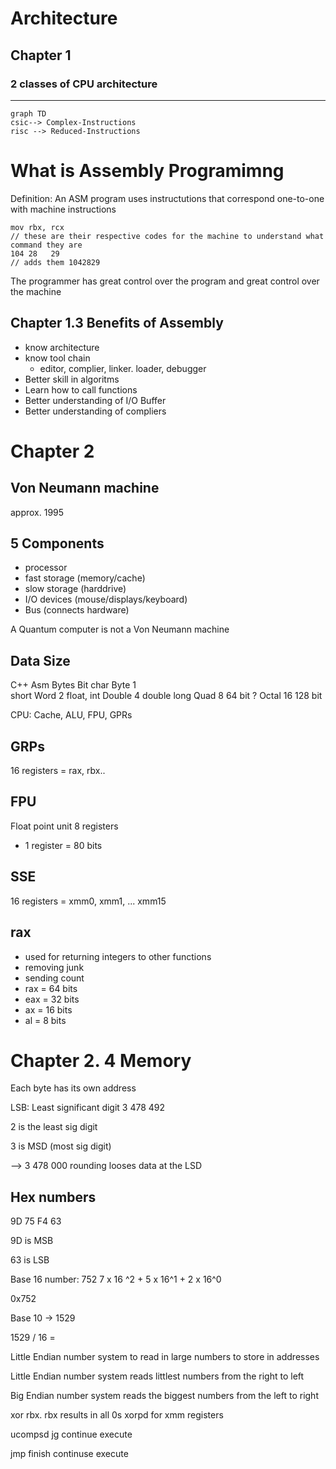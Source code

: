 # Architecture

## Chapter 1 
###  2 classes of CPU architecture
___

```mermaid 
graph TD
csic--> Complex-Instructions
risc --> Reduced-Instructions
```

# What is Assembly Programimng

Definition: An ASM program uses instructutions that correspond one-to-one with machine instructions
```code
mov rbx, rcx
// these are their respective codes for the machine to understand what command they are
104 28   29
// adds them 1042829
```
The programmer has great control over the program and great control over the machine

## Chapter 1.3 Benefits of Assembly

- know architecture
- know tool chain
    - editor, complier, linker. loader, debugger
- Better skill in algoritms
- Learn how to call functions
- Better understanding of I/O Buffer
- Better understanding of compliers

# Chapter 2

## Von Neumann machine

approx. 1995
## 5 Components
- processor
- fast storage (memory/cache)
- slow storage (harddrive)
- I/O devices (mouse/displays/keyboard)
- Bus (connects hardware)

A Quantum computer is not a Von Neumann machine

## Data Size

C++         Asm        Bytes    Bit
char        Byte        1       
short       Word        2
float, int  Double      4
double long Quad        8       64 bit
?           Octal       16      128 bit

CPU: Cache, ALU, FPU, GPRs

## GRPs 
16 registers = rax, rbx..
## FPU 
Float point unit 8 registers
- 1 register = 80 bits

## SSE 
16 registers = xmm0, xmm1, ... xmm15

## rax
- used for returning integers to other functions
- removing junk 
- sending count
- rax = 64 bits
- eax = 32 bits
- ax  = 16 bits
- al  = 8 bits

# Chapter 2. 4 Memory
Each byte has its own address

LSB: Least significant digit 
3 478 492

2 is the least sig digit

3 is MSD (most sig digit)

--> 3 478 000 rounding looses data at the LSD

## Hex numbers
9D 75 F4 63

9D is MSB

63 is LSB

Base 16 number:
752
7 x 16 ^2 + 5 x 16^1 + 2 x 16^0

0x752

Base 10 -> 1529

1529 / 16 = 

Little Endian number system to read in large numbers to store in addresses

Little Endian number system reads littlest numbers from the right to left

Big Endian number system reads the biggest numbers from the left to right

xor rbx. rbx results in all 0s
xorpd for xmm registers

ucompsd
jg continue
execute

jmp finish
continuse
execute